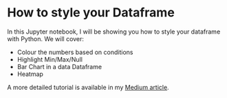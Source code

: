# How to style your Dataframe

In this Jupyter notebook, I will be showing you how to style your dataframe with Python.
We will cover:
- Colour the numbers based on conditions
- Highlight Min/Max/Null
- Bar Chart in a data Dataframe
- Heatmap

A more detailed tutorial is available in my [Medium article](https://towardsdatascience.com/how-to-style-your-dataframe-with-python-eabf376d1efd).
